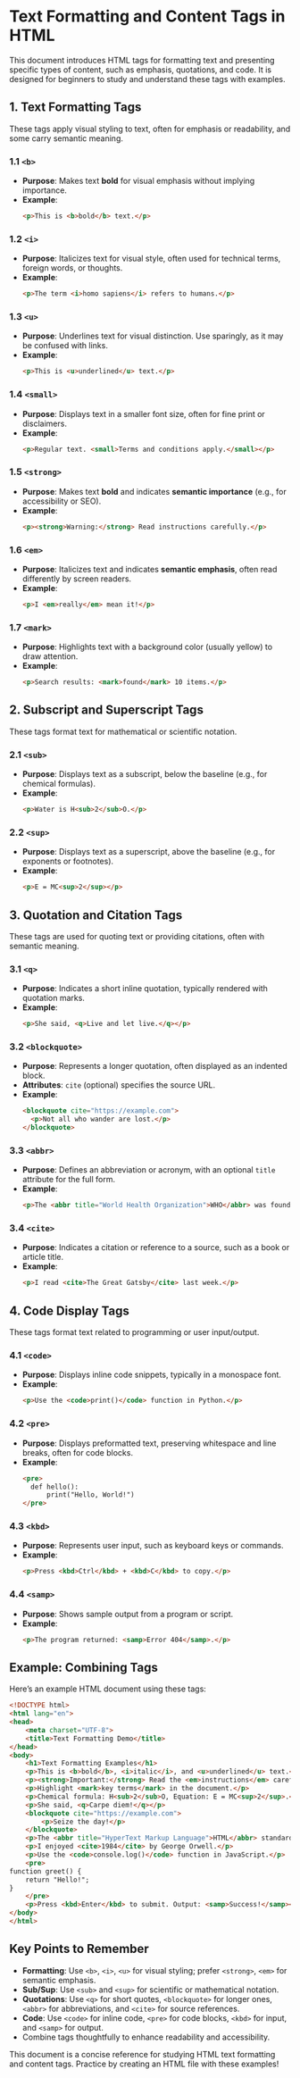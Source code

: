 # Text Formatting and Content Tags in HTML

This document introduces HTML tags for formatting text and presenting specific types of content, such as emphasis, quotations, and code. It is designed for beginners to study and understand these tags with examples.

## 1. Text Formatting Tags

These tags apply visual styling to text, often for emphasis or readability, and some carry semantic meaning.

### 1.1 `<b>`
- **Purpose**: Makes text **bold** for visual emphasis without implying importance.
- **Example**:
  ```html
  <p>This is <b>bold</b> text.</p>
  ```

### 1.2 `<i>`
- **Purpose**: Italicizes text for visual style, often used for technical terms, foreign words, or thoughts.
- **Example**:
  ```html
  <p>The term <i>homo sapiens</i> refers to humans.</p>
  ```

### 1.3 `<u>`
- **Purpose**: Underlines text for visual distinction. Use sparingly, as it may be confused with links.
- **Example**:
  ```html
  <p>This is <u>underlined</u> text.</p>
  ```

### 1.4 `<small>`
- **Purpose**: Displays text in a smaller font size, often for fine print or disclaimers.
- **Example**:
  ```html
  <p>Regular text. <small>Terms and conditions apply.</small></p>
  ```

### 1.5 `<strong>`
- **Purpose**: Makes text **bold** and indicates **semantic importance** (e.g., for accessibility or SEO).
- **Example**:
  ```html
  <p><strong>Warning:</strong> Read instructions carefully.</p>
  ```

### 1.6 `<em>`
- **Purpose**: Italicizes text and indicates **semantic emphasis**, often read differently by screen readers.
- **Example**:
  ```html
  <p>I <em>really</em> mean it!</p>
  ```

### 1.7 `<mark>`
- **Purpose**: Highlights text with a background color (usually yellow) to draw attention.
- **Example**:
  ```html
  <p>Search results: <mark>found</mark> 10 items.</p>
  ```

## 2. Subscript and Superscript Tags

These tags format text for mathematical or scientific notation.

### 2.1 `<sub>`
- **Purpose**: Displays text as a subscript, below the baseline (e.g., for chemical formulas).
- **Example**:
  ```html
  <p>Water is H<sub>2</sub>O.</p>
  ```

### 2.2 `<sup>`
- **Purpose**: Displays text as a superscript, above the baseline (e.g., for exponents or footnotes).
- **Example**:
  ```html
  <p>E = MC<sup>2</sup></p>
  ```

## 3. Quotation and Citation Tags

These tags are used for quoting text or providing citations, often with semantic meaning.

### 3.1 `<q>`
- **Purpose**: Indicates a short inline quotation, typically rendered with quotation marks.
- **Example**:
  ```html
  <p>She said, <q>Live and let live.</q></p>
  ```

### 3.2 `<blockquote>`
- **Purpose**: Represents a longer quotation, often displayed as an indented block.
- **Attributes**: `cite` (optional) specifies the source URL.
- **Example**:
  ```html
  <blockquote cite="https://example.com">
    <p>Not all who wander are lost.</p>
  </blockquote>
  ```

### 3.3 `<abbr>`
- **Purpose**: Defines an abbreviation or acronym, with an optional `title` attribute for the full form.
- **Example**:
  ```html
  <p>The <abbr title="World Health Organization">WHO</abbr> was founded in 1948.</p>
  ```

### 3.4 `<cite>`
- **Purpose**: Indicates a citation or reference to a source, such as a book or article title.
- **Example**:
  ```html
  <p>I read <cite>The Great Gatsby</cite> last week.</p>
  ```

## 4. Code Display Tags

These tags format text related to programming or user input/output.

### 4.1 `<code>`
- **Purpose**: Displays inline code snippets, typically in a monospace font.
- **Example**:
  ```html
  <p>Use the <code>print()</code> function in Python.</p>
  ```

### 4.2 `<pre>`
- **Purpose**: Displays preformatted text, preserving whitespace and line breaks, often for code blocks.
- **Example**:
  ```html
  <pre>
    def hello():
        print("Hello, World!")
  </pre>
  ```

### 4.3 `<kbd>`
- **Purpose**: Represents user input, such as keyboard keys or commands.
- **Example**:
  ```html
  <p>Press <kbd>Ctrl</kbd> + <kbd>C</kbd> to copy.</p>
  ```

### 4.4 `<samp>`
- **Purpose**: Shows sample output from a program or script.
- **Example**:
  ```html
  <p>The program returned: <samp>Error 404</samp>.</p>
  ```

## Example: Combining Tags
Here’s an example HTML document using these tags:

```html
<!DOCTYPE html>
<html lang="en">
<head>
    <meta charset="UTF-8">
    <title>Text Formatting Demo</title>
</head>
<body>
    <h1>Text Formatting Examples</h1>
    <p>This is <b>bold</b>, <i>italic</i>, and <u>underlined</u> text.</p>
    <p><strong>Important:</strong> Read the <em>instructions</em> carefully.</p>
    <p>Highlight <mark>key terms</mark> in the document.</p>
    <p>Chemical formula: H<sub>2</sub>O, Equation: E = MC<sup>2</sup>.</p>
    <p>She said, <q>Carpe diem!</q></p>
    <blockquote cite="https://example.com">
        <p>Seize the day!</p>
    </blockquote>
    <p>The <abbr title="HyperText Markup Language">HTML</abbr> standard is evolving.</p>
    <p>I enjoyed <cite>1984</cite> by George Orwell.</p>
    <p>Use the <code>console.log()</code> function in JavaScript.</p>
    <pre>
function greet() {
    return "Hello!";
}
    </pre>
    <p>Press <kbd>Enter</kbd> to submit. Output: <samp>Success!</samp></p>
</body>
</html>
```

## Key Points to Remember
- **Formatting**: Use `<b>`, `<i>`, `<u>` for visual styling; prefer `<strong>`, `<em>` for semantic emphasis.
- **Sub/Sup**: Use `<sub>` and `<sup>` for scientific or mathematical notation.
- **Quotations**: Use `<q>` for short quotes, `<blockquote>` for longer ones, `<abbr>` for abbreviations, and `<cite>` for source references.
- **Code**: Use `<code>` for inline code, `<pre>` for code blocks, `<kbd>` for input, and `<samp>` for output.
- Combine tags thoughtfully to enhance readability and accessibility.

This document is a concise reference for studying HTML text formatting and content tags. Practice by creating an HTML file with these examples!